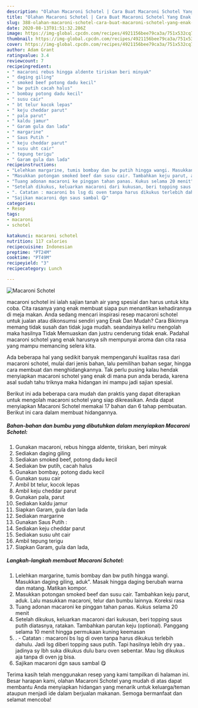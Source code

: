 ```yaml
---
description: "Olahan Macaroni Schotel | Cara Buat Macaroni Schotel Yang Enak Dan Lezat"
title: "Olahan Macaroni Schotel | Cara Buat Macaroni Schotel Yang Enak Dan Lezat"
slug: 388-olahan-macaroni-schotel-cara-buat-macaroni-schotel-yang-enak-dan-lezat
date: 2020-08-13T01:51:32.286Z
image: https://img-global.cpcdn.com/recipes/4921156bee79ca3a/751x532cq70/macaroni-schotel-foto-resep-utama.jpg
thumbnail: https://img-global.cpcdn.com/recipes/4921156bee79ca3a/751x532cq70/macaroni-schotel-foto-resep-utama.jpg
cover: https://img-global.cpcdn.com/recipes/4921156bee79ca3a/751x532cq70/macaroni-schotel-foto-resep-utama.jpg
author: Adam Grant
ratingvalue: 3.4
reviewcount: 7
recipeingredient:
- " macaroni rebus hingga aldente tiriskan beri minyak"
- " daging giling"
- " smoked beef potong dadu kecil"
- " bw putih cacah halus"
- " bombay potong dadu kecil"
- " susu cair"
- " bt telur kocok lepas"
- " keju cheddar parut"
- " pala parut"
- " kaldu jamur"
- " Garam gula dan lada"
- " margarine"
- " Saus Putih "
- " keju cheddar parut"
- " susu uht cair"
- " tepung terigu"
- " Garam gula dan lada"
recipeinstructions:
- "Lelehkan margarine, tumis bombay dan bw putih hingga wangi. Masukkan daging giling, aduk&#34;. Masak hingga daging berubah warna dan matang. Matikan kompor."
- "Masukkan potongan smoked beef dan susu cair. Tambahkan keju parut, aduk. Lalu masukkan macaroni, telur dan bumbu lainnya. Koreksi rasa"
- "Tuang adonan macaroni ke pinggan tahan panas. Kukus selama 20 menit"
- "Setelah dikukus, keluarkan macaroni dari kukusan, beri topping saus putih diatasnya, ratakan. Tambahkan parutan keju (optional). Panggang selama 10 menit hingga permukaan kuning keemasan"
- ". Catatan : macaroni bs lsg di oven tanpa harus dikukus terlebih dahulu. Jadi lsg diberi topping saus putih. Tapi hasilnya lebih dry yaa.. jadinya sy lbh suka dikukus dulu baru oven sebentar. Mau lsg dikukus aja tanpa di oven jg bisa."
- "Sajikan macaroni dgn saus sambal 😋"
categories:
- Resep
tags:
- macaroni
- schotel

katakunci: macaroni schotel 
nutrition: 117 calories
recipecuisine: Indonesian
preptime: "PT24M"
cooktime: "PT49M"
recipeyield: "3"
recipecategory: Lunch

---
```



![Macaroni Schotel](https://img-global.cpcdn.com/recipes/4921156bee79ca3a/751x532cq70/macaroni-schotel-foto-resep-utama.jpg)


macaroni schotel ini ialah sajian tanah air yang spesial dan harus untuk kita coba. Cita rasanya yang enak membuat siapa pun menantikan kehadirannya di meja makan.
Anda sedang mencari inspirasi resep macaroni schotel untuk jualan atau dikonsumsi sendiri yang Enak Dan Mudah? Cara Bikinnya memang tidak susah dan tidak juga mudah. seandainya keliru mengolah maka hasilnya Tidak Memuaskan dan justru cenderung tidak enak. Padahal macaroni schotel yang enak harusnya sih mempunyai aroma dan cita rasa yang mampu memancing selera kita.

Ada beberapa hal yang sedikit banyak mempengaruhi kualitas rasa dari macaroni schotel, mulai dari jenis bahan, lalu pemilihan bahan segar, hingga cara membuat dan menghidangkannya. Tak perlu pusing kalau hendak menyiapkan macaroni schotel yang enak di mana pun anda berada, karena asal sudah tahu triknya maka hidangan ini mampu jadi sajian spesial.




Berikut ini ada beberapa cara mudah dan praktis yang dapat diterapkan untuk mengolah macaroni schotel yang siap dikreasikan. Anda dapat menyiapkan Macaroni Schotel memakai 17 bahan dan 6 tahap pembuatan. Berikut ini cara dalam membuat hidangannya.

<!--inarticleads1-->

##### Bahan-bahan dan bumbu yang dibutuhkan dalam menyiapkan Macaroni Schotel:

1. Gunakan  macaroni, rebus hingga aldente, tiriskan, beri minyak
1. Sediakan  daging giling
1. Sediakan  smoked beef, potong dadu kecil
1. Sediakan  bw putih, cacah halus
1. Gunakan  bombay, potong dadu kecil
1. Gunakan  susu cair
1. Ambil  bt telur, kocok lepas
1. Ambil  keju cheddar parut
1. Gunakan  pala, parut
1. Sediakan  kaldu jamur
1. Siapkan  Garam, gula dan lada
1. Sediakan  margarine
1. Gunakan  Saus Putih :
1. Sediakan  keju cheddar parut
1. Sediakan  susu uht cair
1. Ambil  tepung terigu
1. Siapkan  Garam, gula dan lada,




<!--inarticleads2-->

##### Langkah-langkah membuat Macaroni Schotel:

1. Lelehkan margarine, tumis bombay dan bw putih hingga wangi. Masukkan daging giling, aduk&#34;. Masak hingga daging berubah warna dan matang. Matikan kompor.
1. Masukkan potongan smoked beef dan susu cair. Tambahkan keju parut, aduk. Lalu masukkan macaroni, telur dan bumbu lainnya. Koreksi rasa
1. Tuang adonan macaroni ke pinggan tahan panas. Kukus selama 20 menit
1. Setelah dikukus, keluarkan macaroni dari kukusan, beri topping saus putih diatasnya, ratakan. Tambahkan parutan keju (optional). Panggang selama 10 menit hingga permukaan kuning keemasan
1. . - Catatan : macaroni bs lsg di oven tanpa harus dikukus terlebih dahulu. Jadi lsg diberi topping saus putih. Tapi hasilnya lebih dry yaa.. jadinya sy lbh suka dikukus dulu baru oven sebentar. Mau lsg dikukus aja tanpa di oven jg bisa.
1. Sajikan macaroni dgn saus sambal 😋




Terima kasih telah menggunakan resep yang kami tampilkan di halaman ini. Besar harapan kami, olahan Macaroni Schotel yang mudah di atas dapat membantu Anda menyiapkan hidangan yang menarik untuk keluarga/teman ataupun menjadi ide dalam berjualan makanan. Semoga bermanfaat dan selamat mencoba!
